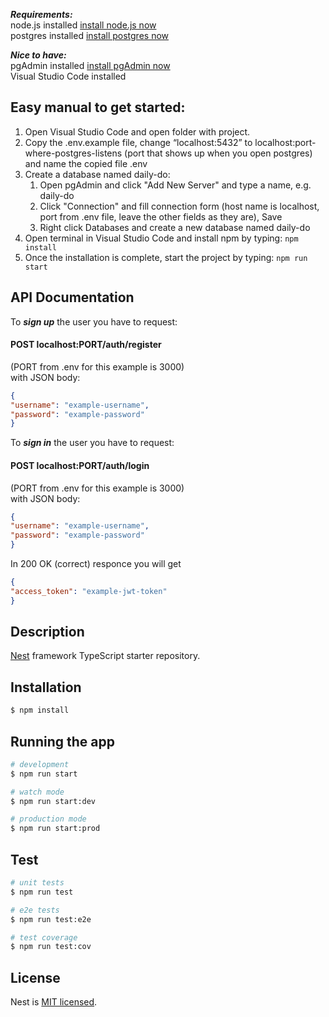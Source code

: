 ***Requirements:*** \
node.js installed [install node.js now](https://nodejs.org/en/download) \
postgres installed [install postgres now](https://www.enterprisedb.com/downloads/postgres-postgresql-downloads)

***Nice to have:*** \
pgAdmin installed [install pgAdmin now](https://www.pgadmin.org/download/) \
Visual Studio Code installed

## Easy manual to get started:
1. Open Visual Studio Code and open folder with project.
2. Copy the .env.example file, change “localhost:5432” to localhost:port-where-postgres-listens (port that shows up when you open postgres) and name the copied file .env
3. Create a database named daily-do:
      1. Open pgAdmin and click "Add New Server" and type a name, e.g. daily-do 
      2. Click "Connection" and fill connection form (host name is localhost, port from .env file, leave the other fields as they are), Save 
      3. Right click Databases and create a new database named daily-do 
5. Open terminal in Visual Studio Code and install npm by typing: ` npm install `
6. Once the installation is complete, start the project by typing: ` npm run start `

## API Documentation
To ***sign up*** the user you have to request: 
#### POST localhost:PORT/auth/register
(PORT from .env for this example is 3000) \
with JSON body:
```JSON
{
"username": "example-username",
"password": "example-password"
}
```

To ***sign in*** the user you have to request:
#### POST localhost:PORT/auth/login
(PORT from .env for this example is 3000) \
with JSON body:
```JSON
{
"username": "example-username",
"password": "example-password"
}
```
In 200 OK (correct) responce you will get 
```JSON
{
"access_token": "example-jwt-token"
}
```

## Description

[Nest](https://github.com/nestjs/nest) framework TypeScript starter repository.

## Installation

```bash
$ npm install
```

## Running the app

```bash
# development
$ npm run start

# watch mode
$ npm run start:dev

# production mode
$ npm run start:prod
```

## Test

```bash
# unit tests
$ npm run test

# e2e tests
$ npm run test:e2e

# test coverage
$ npm run test:cov
```


## License

Nest is [MIT licensed](LICENSE).
